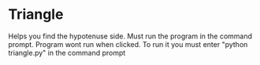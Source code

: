# Triangle
Helps you find the hypotenuse side.
Must run the program in the command prompt.
Program wont run when clicked.
To run it you must enter "python triangle.py" in the command prompt 
